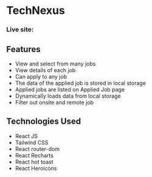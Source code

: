 # TechNexus

### Live site: 

## Features

+ View and select from many jobs
+ View details of each job
+ Can apply to any job
+ The data of the applied job is stored in local storage
+ Applied jobs are listed on Applied Job page
+ Dynamically loads data from local storage
+ Filter out onsite and remote job

## Technologies Used

 + React JS
 + Tailwind CSS
 + React router-dom
 + React Recharts
 + React hot toast
 + React Heroicons
